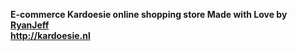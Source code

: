 <b>E-commerce Kardoesie online shopping store</b><strong> Made with Love by&nbsp;<a href="http://lrjbrual.com"> RyanJeff</a></strong><br />
<strong>http://kardoesie.nl</strong>
